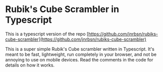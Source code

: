 Rubik's Cube Scrambler in Typescript
====================================

This is a typescript version of the repo [https://github.com/jnrbsn/rubiks-cube-scrambler](https://github.com/jnrbsn/rubiks-cube-scrambler)

This is a super simple Rubik's Cube scrambler written in Typescript. It's meant
to be fast, lightweight, run completely in your browser, and not be annoying to
use on mobile devices. Read the comments in the code for details on how it works.
